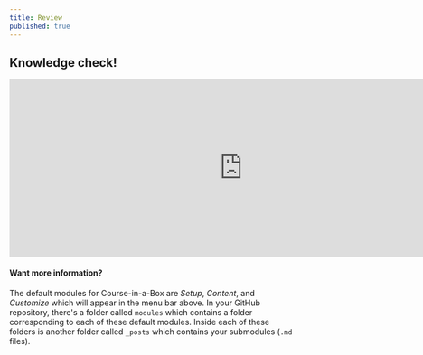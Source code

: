 ```yaml
---
title: Review
published: true
---
```


## Knowledge check!

<iframe src="https://libstory.ds.lib.uw.edu/h5p/wp-admin/admin-ajax.php?action=h5p_embed&id=4" width="823" height="314" frameborder="0" allowfullscreen="allowfullscreen"></iframe><script src="https://libstory.ds.lib.uw.edu/h5p/wp-content/plugins/h5p/h5p-php-library/js/h5p-resizer.js" charset="UTF-8"></script>

#### Want more information?
The default modules for Course-in-a-Box are *Setup*, *Content*, and *Customize* which will appear in the menu bar above. In your GitHub repository, there's a folder called `modules` which contains a folder corresponding to each of these default modules. Inside each of these folders is another folder called `_posts` which contains your submodules (`.md` files).
